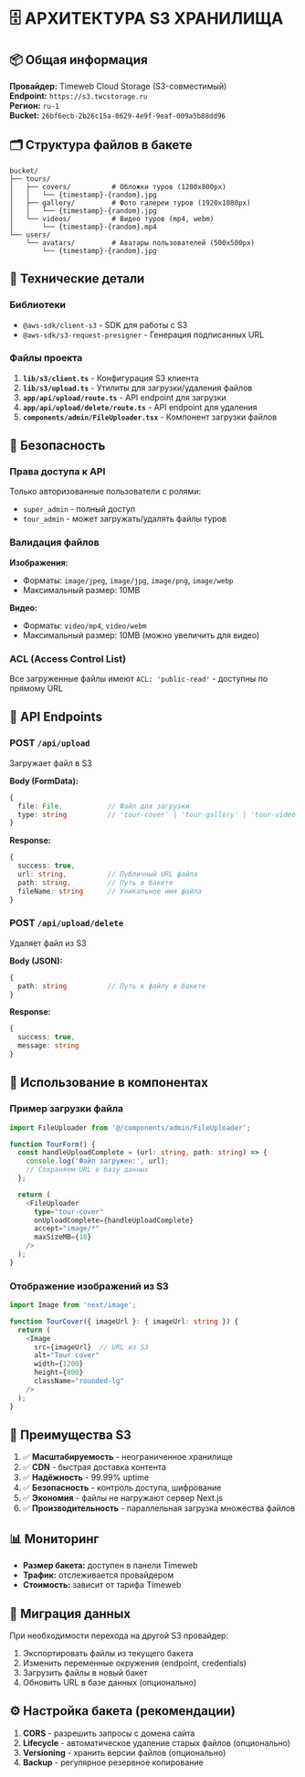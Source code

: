 # 🗄️ АРХИТЕКТУРА S3 ХРАНИЛИЩА

## 📦 Общая информация

**Провайдер:** Timeweb Cloud Storage (S3-совместимый)  
**Endpoint:** `https://s3.twcstorage.ru`  
**Регион:** `ru-1`  
**Bucket:** `26bf6ecb-2b26c15a-8629-4e9f-9eaf-009a5b88dd96`

## 🗂️ Структура файлов в бакете

```
bucket/
├── tours/
│   ├── covers/          # Обложки туров (1200x800px)
│   │   └── {timestamp}-{random}.jpg
│   ├── gallery/         # Фото галереи туров (1920x1080px)
│   │   └── {timestamp}-{random}.jpg
│   └── videos/          # Видео туров (mp4, webm)
│       └── {timestamp}-{random}.mp4
└── users/
    └── avatars/         # Аватары пользователей (500x500px)
        └── {timestamp}-{random}.jpg
```

## 🔧 Технические детали

### Библиотеки

- `@aws-sdk/client-s3` - SDK для работы с S3
- `@aws-sdk/s3-request-presigner` - Генерация подписанных URL

### Файлы проекта

1. **`lib/s3/client.ts`** - Конфигурация S3 клиента
2. **`lib/s3/upload.ts`** - Утилиты для загрузки/удаления файлов
3. **`app/api/upload/route.ts`** - API endpoint для загрузки
4. **`app/api/upload/delete/route.ts`** - API endpoint для удаления
5. **`components/admin/FileUploader.tsx`** - Компонент загрузки файлов

## 🔐 Безопасность

### Права доступа к API

Только авторизованные пользователи с ролями:
- `super_admin` - полный доступ
- `tour_admin` - может загружать/удалять файлы туров

### Валидация файлов

**Изображения:**
- Форматы: `image/jpeg`, `image/jpg`, `image/png`, `image/webp`
- Максимальный размер: 10MB

**Видео:**
- Форматы: `video/mp4`, `video/webm`
- Максимальный размер: 10MB (можно увеличить для видео)

### ACL (Access Control List)

Все загруженные файлы имеют `ACL: 'public-read'` - доступны по прямому URL

## 📡 API Endpoints

### POST `/api/upload`

Загружает файл в S3

**Body (FormData):**
```typescript
{
  file: File,           // Файл для загрузки
  type: string          // 'tour-cover' | 'tour-gallery' | 'tour-video' | 'avatar'
}
```

**Response:**
```typescript
{
  success: true,
  url: string,          // Публичный URL файла
  path: string,         // Путь в бакете
  fileName: string      // Уникальное имя файла
}
```

### POST `/api/upload/delete`

Удаляет файл из S3

**Body (JSON):**
```typescript
{
  path: string          // Путь к файлу в бакете
}
```

**Response:**
```typescript
{
  success: true,
  message: string
}
```

## 🎨 Использование в компонентах

### Пример загрузки файла

```typescript
import FileUploader from '@/components/admin/FileUploader';

function TourForm() {
  const handleUploadComplete = (url: string, path: string) => {
    console.log('Файл загружен:', url);
    // Сохраняем URL в базу данных
  };

  return (
    <FileUploader
      type="tour-cover"
      onUploadComplete={handleUploadComplete}
      accept="image/*"
      maxSizeMB={10}
    />
  );
}
```

### Отображение изображений из S3

```typescript
import Image from 'next/image';

function TourCover({ imageUrl }: { imageUrl: string }) {
  return (
    <Image
      src={imageUrl}  // URL из S3
      alt="Tour cover"
      width={1200}
      height={800}
      className="rounded-lg"
    />
  );
}
```

## 🚀 Преимущества S3

1. ✅ **Масштабируемость** - неограниченное хранилище
2. ✅ **CDN** - быстрая доставка контента
3. ✅ **Надёжность** - 99.99% uptime
4. ✅ **Безопасность** - контроль доступа, шифрование
5. ✅ **Экономия** - файлы не нагружают сервер Next.js
6. ✅ **Производительность** - параллельная загрузка множества файлов

## 📊 Мониторинг

- **Размер бакета:** доступен в панели Timeweb
- **Трафик:** отслеживается провайдером
- **Стоимость:** зависит от тарифа Timeweb

## 🔄 Миграция данных

При необходимости перехода на другой S3 провайдер:

1. Экспортировать файлы из текущего бакета
2. Изменить переменные окружения (endpoint, credentials)
3. Загрузить файлы в новый бакет
4. Обновить URL в базе данных (опционально)

## ⚙️ Настройка бакета (рекомендации)

1. **CORS** - разрешить запросы с домена сайта
2. **Lifecycle** - автоматическое удаление старых файлов (опционально)
3. **Versioning** - хранить версии файлов (опционально)
4. **Backup** - регулярное резервное копирование

